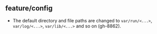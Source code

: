 ## feature/config

* The default directory and file paths are changed to `var/run/<...>`,
  `var/log/<...>`, `var/lib/<...>` and so on (gh-8862).
